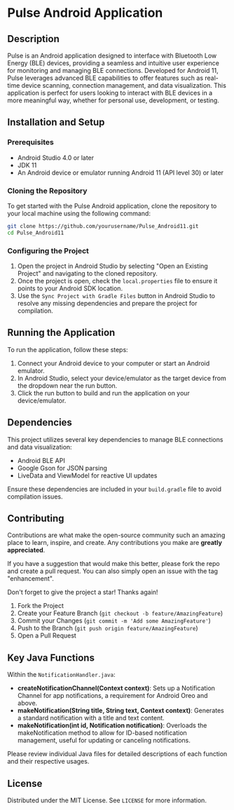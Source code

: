 # Pulse Android Application

## Description

Pulse is an Android application designed to interface with Bluetooth Low Energy (BLE) devices, providing a seamless and intuitive user experience for monitoring and managing BLE connections. Developed for Android 11, Pulse leverages advanced BLE capabilities to offer features such as real-time device scanning, connection management, and data visualization. This application is perfect for users looking to interact with BLE devices in a more meaningful way, whether for personal use, development, or testing.

## Installation and Setup

### Prerequisites

- Android Studio 4.0 or later
- JDK 11
- An Android device or emulator running Android 11 (API level 30) or later

### Cloning the Repository

To get started with the Pulse Android application, clone the repository to your local machine using the following command:

```bash
git clone https://github.com/yourusername/Pulse_Android11.git
cd Pulse_Android11
```

### Configuring the Project

1. Open the project in Android Studio by selecting "Open an Existing Project" and navigating to the cloned repository.
2. Once the project is open, check the `local.properties` file to ensure it points to your Android SDK location.
3. Use the `Sync Project with Gradle Files` button in Android Studio to resolve any missing dependencies and prepare the project for compilation.

## Running the Application

To run the application, follow these steps:

1. Connect your Android device to your computer or start an Android emulator.
2. In Android Studio, select your device/emulator as the target device from the dropdown near the run button.
3. Click the run button to build and run the application on your device/emulator.

## Dependencies

This project utilizes several key dependencies to manage BLE connections and data visualization:

- Android BLE API
- Google Gson for JSON parsing
- LiveData and ViewModel for reactive UI updates

Ensure these dependencies are included in your `build.gradle` file to avoid compilation issues.

## Contributing

Contributions are what make the open-source community such an amazing place to learn, inspire, and create. Any contributions you make are **greatly appreciated**.

If you have a suggestion that would make this better, please fork the repo and create a pull request. You can also simply open an issue with the tag "enhancement".

Don't forget to give the project a star! Thanks again!

1. Fork the Project
2. Create your Feature Branch (`git checkout -b feature/AmazingFeature`)
3. Commit your Changes (`git commit -m 'Add some AmazingFeature'`)
4. Push to the Branch (`git push origin feature/AmazingFeature`)
5. Open a Pull Request

## Key Java Functions

Within the `NotificationHandler.java`:

- **createNotificationChannel(Context context)**: Sets up a Notification Channel for app notifications, a requirement for Android Oreo and above.
- **makeNotification(String title, String text, Context context)**: Generates a standard notification with a title and text content.
- **makeNotification(int id, Notification notification)**: Overloads the makeNotification method to allow for ID-based notification management, useful for updating or canceling notifications.

Please review individual Java files for detailed descriptions of each function and their respective usages.

## License

Distributed under the MIT License. See `LICENSE` for more information.